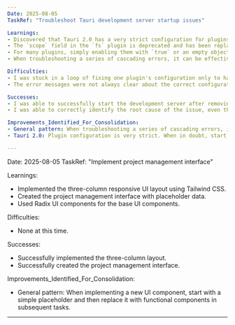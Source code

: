 ```yaml
---
Date: 2025-08-05
TaskRef: "Troubleshoot Tauri development server startup issues"

Learnings:
- Discovered that Tauri 2.0 has a very strict configuration for plugins in `tauri.conf.json`.
- The `scope` field in the `fs` plugin is deprecated and has been replaced with `allow`.
- For many plugins, simply enabling them with `true` or an empty object `{}` is not sufficient. The correct way to enable a plugin with no configuration is to remove it from the `plugins` object entirely.
- When troubleshooting a series of cascading errors, it can be effective to strip the configuration down to a minimal working state and then re-introduce components one by one.

Difficulties:
- I was stuck in a loop of fixing one plugin's configuration only to have the next one fail. This was due to a fundamental misunderstanding of how to configure plugins in Tauri 2.0.
- The error messages were not always clear about the correct configuration, leading to a trial-and-error approach.

Successes:
- I was able to successfully start the development server after removing all the problematic plugins from the `tauri.conf.json` file.
- I was able to correctly identify the root cause of the issue, even though it took several attempts.

Improvements_Identified_For_Consolidation:
- General pattern: When troubleshooting a series of cascading errors, it can be effective to strip the configuration down to a minimal working state and then re-introduce components one by one.
- Tauri 2.0: Plugin configuration is very strict. When in doubt, start with a minimal configuration and add plugins back one by one.

---
```

Date: 2025-08-05
TaskRef: "Implement project management interface"

Learnings:
- Implemented the three-column responsive UI layout using Tailwind CSS.
- Created the project management interface with placeholder data.
- Used Radix UI components for the base UI components.

Difficulties:
- None at this time.

Successes:
- Successfully implemented the three-column layout.
- Successfully created the project management interface.

Improvements_Identified_For_Consolidation:
- General pattern: When implementing a new UI component, start with a simple placeholder and then replace it with functional components in subsequent tasks.
---
